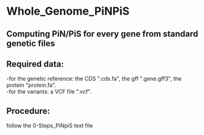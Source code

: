 # Whole_Genome_PiNPiS

## Computing PiN/PiS for every gene from standard genetic files

## Required data:
-for the genetic reference: the CDS ".cds.fa", the gff ".gene.gff3", the protein "protein.fa".  
-for the variants: a VCF file ".vcf".

## Procedure:
follow the 0-Steps_PiNpiS text file

